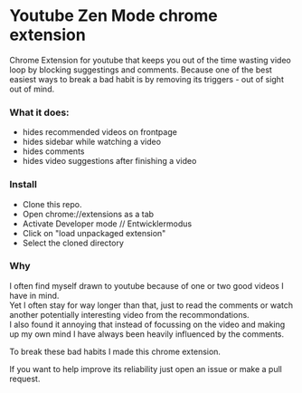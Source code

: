 # Youtube Zen Mode chrome extension
Chrome Extension for youtube that keeps you out of the time wasting video loop by blocking suggestings and comments.
Because one of the best easiest ways to break a bad habit is by removing its triggers - out of sight out of mind.  

### What it does:

- hides recommended videos on frontpage 
- hides sidebar while watching a video
- hides comments
- hides video suggestions after finishing a video

### Install

- Clone this repo.  
- Open chrome://extensions as a tab  
- Activate Developer mode // Entwicklermodus  
- Click on "load unpackaged extension"  
- Select the cloned directory  


### Why

I often find myself drawn to youtube because of one or two good videos I have in mind.  
Yet I often stay for way longer than that, just to read the comments or watch another potentially interesting video from the recommondations.  
I also found it annoying that instead of focussing on the video and making up my own mind I have always been heavily influenced by the comments.  

To break these bad habits I made this chrome extension.  

If you want to help improve its reliability just open an issue or make a pull request.  

